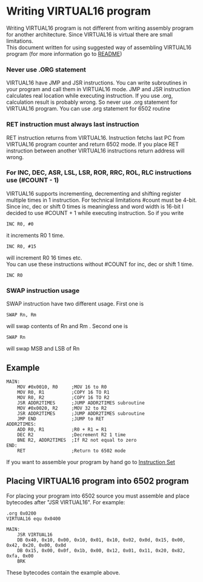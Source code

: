 # Writing VIRTUAL16 program
Writing VIRTUAL16 program is not different from writing assembly program for another architecture. Since VIRTUAL16 is virtual there are small limitations.  
This document written for using suggested way of assembling VIRTUAL16 program (for more information go to [README](../README.md))

### Never use .ORG statement
VIRTUAL16 have JMP and JSR instructions. You can write subroutines in your program and call them in VIRTUAL16 mode. JMP and JSR instruction calculates real location while executing instruction. If you use .org, calculation result is probably wrong. So never use .org statement for VIRTUAL16 program. You can use .org statement for 6502 routine  

### RET instruction must always last instruction
RET instruction returns from VIRTUAL16. Instruction fetchs last PC from VIRTUAL16 program counter and return 6502 mode. If you place RET instruction between another VIRTUAL16 instructions return address will wrong.

### For INC, DEC, ASR, LSL, LSR, ROR, RRC, ROL, RLC instructions use (#COUNT - 1)
VIRTUAL16 supports incrementing, decrementing and shifting register multiple times in 1 instruction. For technical limitations #count must be 4-bit. Since inc, dec or shift 0 times is meaningless and word width is 16-bit I decided to use #COUNT + 1 while executing instruction. So if you write

    INC R0, #0
it increments R0 1 time.

    INC R0, #15
will increment R0 16 times etc.  
You can use these instructions without #COUNT for inc, dec or shift 1 time.  

    INC R0

### SWAP instruction usage
SWAP instruction have two different usage. First one is  

    SWAP Rn, Rm
will swap contents of Rn and Rm . Second one is  

    SWAP Rn
will swap MSB and LSB of Rn  

## Example

    MAIN:
	    MOV #0x0010, R0		;MOV 16 to R0
	    MOV R0, R1			;COPY 16 TO R1
	    MOV R0, R2			;COPY 16 TO R2
	    JSR ADDR2TIMES		;JUMP ADDR2TIMES subroutine
	    MOV #0x0020, R2		;MOV 32 to R2
	    JSR ADDR2TIMES		;JUMP ADDR2TIMES subroutine
	    JMP END				;JUMP to RET
	ADDR2TIMES:
	    ADD R0, R1			;R0 + R1 = R1
	    DEC R2				;Decrement R2 1 time
	    BNE R2, ADDR2TIMES	;If R2 not equal to zero
	END:
	    RET					;Return to 6502 mode

If you want to assemble your program by hand go to [Instruction Set](instructionset.md)

## Placing VIRTUAL16 program into 6502 program

For placing your program into 6502 source you must assemble and place bytecodes after "JSR VIRTUAL16". For example:  

    .org 0x0200
    VIRTUAL16 equ 0x0400
    
    MAIN:
	    JSR VIRTUAL16
	    DB 0x40, 0x10, 0x00, 0x10, 0x01, 0x10, 0x02, 0x0d, 0x15, 0x00, 0x42, 0x20, 0x00, 0x0d
	    DB 0x15, 0x00, 0x0f, 0x1b, 0x00, 0x12, 0x01, 0x11, 0x20, 0x82, 0xfa, 0x00
	    BRK

These bytecodes contain the example above.
